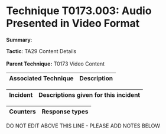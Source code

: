 # Technique T0173.003: Audio Presented in Video Format

**Summary**: 

**Tactic**: TA29 Content Details <br><br>**Parent Technique:** T0173 Video Content


| Associated Technique | Description |
| --------- | ------------------------- |



| Incident | Descriptions given for this incident |
| -------- | -------------------- |



| Counters | Response types |
| -------- | -------------- |


DO NOT EDIT ABOVE THIS LINE - PLEASE ADD NOTES BELOW